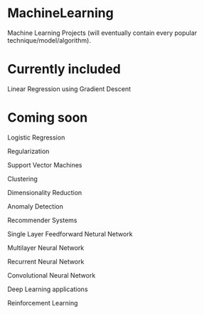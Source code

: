 # MachineLearning
Machine Learning Projects (will eventually contain every popular technique/model/algorithm).

# Currently included

Linear Regression using Gradient Descent

# Coming soon

Logistic Regression

Regularization

Support Vector Machines

Clustering

Dimensionality Reduction

Anomaly Detection

Recommender Systems

Single Layer Feedforward Netural Network

Multilayer Neural Network

Recurrent Neural Network

Convolutional Neural Network

Deep Learning applications

Reinforcement Learning
